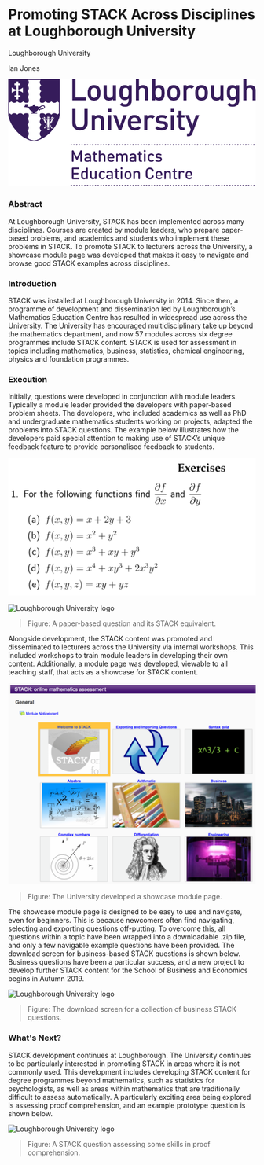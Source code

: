 # Promoting STACK Across Disciplines at Loughborough University

Loughborough University

Ian Jones

![Loughborough University logo](Images/LBORO_logo.png)

### Abstract

At Loughborough University, STACK has been implemented across many disciplines. Courses are created by module leaders, who prepare paper-based problems, and academics and students who implement these problems in STACK. To promote STACK to lecturers across the University, a showcase module page was developed that makes it easy to navigate and browse good STACK examples across disciplines.

### Introduction

STACK was installed at Loughborough University in 2014. Since then, a programme of development and dissemination led by Loughborough’s Mathematics Education Centre has resulted in widespread use across the University. The University has encouraged multidisciplinary take up beyond the mathematics department, and now 57 modules across six degree programmes include STACK content. STACK is used for assessment in topics including mathematics, business, statistics, chemical engineering, physics and foundation programmes. 

### Execution

Initially, questions were developed in conjunction with module leaders. Typically a module leader provided the developers with paper-based problem sheets. The developers, who included academics as well as PhD and undergraduate mathematics students working on projects, adapted the problems into STACK questions. The example below illustrates how the developers paid special attention to making use of STACK’s unique feedback feature to provide personalised feedback to students.  

![Loughborough University logo](Images/LBORO_1.png)

![Loughborough University logo](Images/LBORO_2.png)

> Figure: A paper-based question and its STACK equivalent.

Alongside development, the STACK content was promoted and disseminated to lecturers across the University via internal workshops. This included workshops to train module leaders in developing their own content. Additionally, a module page was developed, viewable to all teaching staff, that acts as a showcase for STACK content.

![Loughborough University logo](Images/LBORO_3.png)

> Figure: The University developed a showcase module page.

The showcase module page is designed to be easy to use and navigate, even for beginners. This is because newcomers often find navigating, selecting and exporting questions off-putting. To overcome this, all questions within a topic have been wrapped into a downloadable .zip file, and only a few navigable example questions have been provided. The download screen for business-based STACK questions is shown below. Business questions have been a particular success, and a new project to develop further STACK content for the School of Business and Economics begins in Autumn 2019.

![Loughborough University logo](Images/LBORO_4.png)

> Figure: The download screen for a collection of business STACK questions.

### What's Next?

STACK development continues at Loughborough. The University continues to be particularly interested in promoting STACK in areas where it is not commonly used. This development includes developing STACK content for degree programmes beyond mathematics, such as statistics for psychologists, as well as areas within mathematics that are traditionally difficult to assess automatically. A particularly exciting area being explored is assessing proof comprehension, and an example prototype question is shown below.

![Loughborough University logo](Images/LBORO_5.png)

> Figure: A STACK question assessing some skills in proof comprehension.